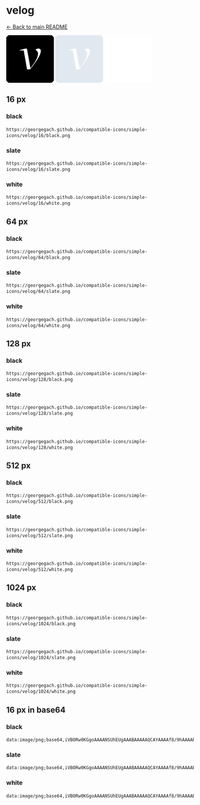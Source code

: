 # velog

[← Back to main README](../../README.md)


<img src="./128/black.png" width="128" alt="velog black icon" />
<img src="./128/slate.png" width="128" alt="velog slate icon" />
<img src="./128/white.png" width="128" alt="velog white icon" />

## 16 px

### black
```
https://georgegach.github.io/compatible-icons/simple-icons/velog/16/black.png
```

### slate
```
https://georgegach.github.io/compatible-icons/simple-icons/velog/16/slate.png
```

### white
```
https://georgegach.github.io/compatible-icons/simple-icons/velog/16/white.png
```

## 64 px

### black
```
https://georgegach.github.io/compatible-icons/simple-icons/velog/64/black.png
```

### slate
```
https://georgegach.github.io/compatible-icons/simple-icons/velog/64/slate.png
```

### white
```
https://georgegach.github.io/compatible-icons/simple-icons/velog/64/white.png
```

## 128 px

### black
```
https://georgegach.github.io/compatible-icons/simple-icons/velog/128/black.png
```

### slate
```
https://georgegach.github.io/compatible-icons/simple-icons/velog/128/slate.png
```

### white
```
https://georgegach.github.io/compatible-icons/simple-icons/velog/128/white.png
```

## 512 px

### black
```
https://georgegach.github.io/compatible-icons/simple-icons/velog/512/black.png
```

### slate
```
https://georgegach.github.io/compatible-icons/simple-icons/velog/512/slate.png
```

### white
```
https://georgegach.github.io/compatible-icons/simple-icons/velog/512/white.png
```

## 1024 px

### black
```
https://georgegach.github.io/compatible-icons/simple-icons/velog/1024/black.png
```

### slate
```
https://georgegach.github.io/compatible-icons/simple-icons/velog/1024/slate.png
```

### white
```
https://georgegach.github.io/compatible-icons/simple-icons/velog/1024/white.png
```

## 16 px in base64

### black
```
data:image/png;base64,iVBORw0KGgoAAAANSUhEUgAAABAAAAAQCAYAAAAf8/9hAAAABmJLR0QA/wD/AP+gvaeTAAAAwUlEQVQ4jc3SvUoDURCG4SfBFAsp1mJjITbegKVVKq/AInfmTQRsLNMoXoAGU8a0KtjsbhdJUItz0qgr+9NkYGDOMN/LnI+BOxT4apgFbrUU7zLvxaJ19LuIqwAveMI13mPvFTdY1gF8YoAJ8thLMMP05/DBH4ATvOFYMBgOcYlhnQ0gxRkW8f2BFU7rAhKMcY+t4MsFjuoC4BxzbLAWvvYr/gOMBNefkcWtGgFSXAkGZlVD+3GJZQd92cdjS0iBh28RIT6a1mXZtQAAAABJRU5ErkJggg==
```

### slate
```
data:image/png;base64,iVBORw0KGgoAAAANSUhEUgAAABAAAAAQCAYAAAAf8/9hAAAABmJLR0QA/wD/AP+gvaeTAAABAklEQVQ4ja2SsUoDQRiEv1lMcRDwUsQIEgVfQKysrHwCC9/MlxBsLK3EBzCiZbS6EBMlkL1Oibe/xZ3N5ULM4pSz3wzDzyqbzO+QjoFtNlMuGCibeh8RLiW8iw4DGKmLDldaLhBjAk8mrgUfpac30I2Moa0tCAScWge99AJpXnohcXK3hl2phm81LOhDMRnNZnsU+GpBJ1hxLqm9fgEglLJoHWH2XDlfTno1OKyzjQWGEsxOi6B7iW+wcQh2BvT+VFC+2InkHs1YgD6R9RuxVXnD7ezvtodgLxC6oKSJWz7ir2Tp6D2/BHWA7kosm/r6YTfSv/zEPDZskDvBIKpEeODhBwR3V3ZPtmOCAAAAAElFTkSuQmCC
```

### white
```
data:image/png;base64,iVBORw0KGgoAAAANSUhEUgAAABAAAAAQCAYAAAAf8/9hAAAABmJLR0QA/wD/AP+gvaeTAAAAyklEQVQ4jc3SMU4CURSF4e8RLEhMxAItjA0bMFZUVqzAwp25CRMbSyrjAsRgqbRoYsNMB9F4LebZiJhhaDzdO7nnz70nL0XELU6xZzOVGKeIKBqEv1WkiIiGYdDaJrwOMMME13jL3gtu8FQH8ImdlNIF5tnrYISrn8PtXwDHeI2IIxTZ28c5dutsAF2c4DG/l5iiXxfQwRnu8KHqZYjDugAY4AHvWKhOW9FfgANV68/o5a02AnRxqSqwt27of/zEcot82cK4IaTA/Rf4HzMbdKimkQAAAABJRU5ErkJggg==
```

